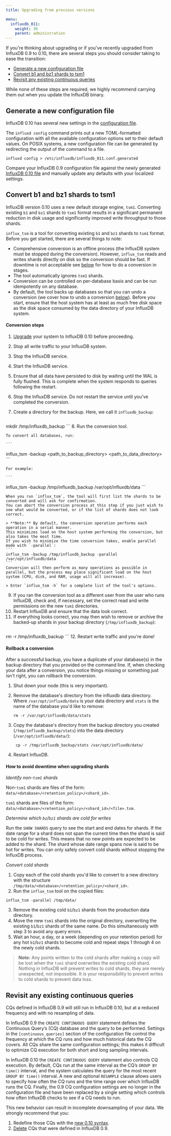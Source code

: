 ```yaml
---
title: Upgrading from previous versions

menu:
  influxdb_011:
    weight: 30
    parent: administration
---
```


If you're thinking about upgrading or if you've recently upgraded from InfluxDB 0.9 to 0.10, there are several steps you should consider taking to ease the transition:

* [Generate a new configuration file](/influxdb/v0.11/administration/upgrading/#generate-a-new-configuration-file)
* [Convert b1 and bz1 shards to tsm1](/influxdb/v0.11/administration/upgrading/#convert-b1-and-bz1-shards-to-tsm1)
* [Revisit any existing continuous queries](/influxdb/v0.11/administration/upgrading/#revisit-any-existing-continuous-queries)

While none of these steps are required, we highly recommend carrying them out when you update the InfluxDB binary.

## Generate a new configuration file

InfluxDB 0.10 has several new settings in the [configuration file](/influxdb/v0.11/administration/config/).

The `influxd config` command prints out a new TOML-formatted configuration with all the available configuration options set to their default values.
On POSIX systems, a new configuration file can be generated by redirecting the output of the command to a file.

```
influxd config > /etc/influxdb/influxdb_011.conf.generated
```

Compare your InfluxDB 0.9 configuration file against the newly generated [InfluxDB 0.10 file](/influxdb/v0.11/administration/config/) and manually update any defaults with your localized settings.

## Convert b1 and bz1 shards to tsm1
InfluxDB version 0.10 uses a new default storage engine, `tsm1`.
Converting existing `b1` and `bz1` shards to `tsm1` format results in a significant permanent reduction in disk usage and significantly improved write throughput to those shards.

`influx_tsm` is a tool for converting existing `b1` and `bz1` shards to `tsm1` format.
Before you get started, there are several things to note:

* Comprehensive conversion is an offline process (the InfluxDB system must be stopped during the conversion).
However, `influx_tsm` reads and writes shards directly on disk so the conversion should be fast.
If downtime is not acceptable see [below](/influxdb/v0.11/administration/upgrading/#how-to-avoid-downtime-when-upgrading-shards) for how to do a conversion in stages.
* The tool automatically ignores `tsm1` shards.
* Conversion can be controlled on per-database basis and can be run idempotently on any database.
* By default, the tool backs up databases so that you can undo a conversion (we cover how to undo a conversion [below](/influxdb/v0.11/administration/upgrading/#rollback-a-conversion)).
Before you start, ensure that the host system has at least as much free disk space as the disk space consumed by the data directory of your InfluxDB system.

#### Conversion steps

1. [Upgrade](https://influxdata.com/downloads/) your system to InfluxDB 0.10 before proceeding.
2. Stop all write traffic to your InfluxDB system.
3. Stop the InfluxDB service.
4. Start the InfluxDB service.
5. Ensure that all data have persisted to disk by waiting until the WAL is fully flushed.
This is complete when the system responds to queries following the restart.
6. Stop the InfluxDB service. Do not restart the service until you've completed the conversion.
7. Create a directory for the backup. Here, we call it `influxdb_backup`:

    ```
mkdir /tmp/influxdb_backup
    ```
8. Run the conversion tool.

    To convert all databases, run:

    ```
influx_tsm -backup <path_to_backup_directory>  <path_to_data_directory>
    ```

    For example:

    ```
influx_tsm -backup /tmp/influxdb_backup /var/opt/influxdb/data
    ```

    When you run `influx_tsm`, the tool will first list the shards to be converted and will ask for confirmation.
    You can abort the conversion process at this step if you just wish to see what would be converted, or if the list of shards does not look correct.

    > **Note:** By default, the conversion operation performs each operation in a serial manner.
    This minimizes load on the host system performing the conversion, but also takes the most time.
    If you wish to minimize the time conversion takes, enable parallel mode with `-parallel`:
    ```
    influx_tsm -backup /tmp/influxdb_backup -parallel /var/opt/influxdb/data
    ```
    Conversion will then perform as many operations as possible in parallel, but the process may place significant load on the host system (CPU, disk, and RAM, usage will all increase).  

    > Enter `influx_tsm -h` for a complete list of the tool's options.
9. If you ran the conversion tool as a different user from the user who runs InfluxDB, check and, if necessary, set the correct read and write permissions on the new `tsm1` directories.
10. Restart InfluxDB and ensure that the data look correct.
11. If everything looks correct, you may then wish to remove or archive the backed-up shards in your backup directory (`/tmp/influxdb_backup`):
    ```
rm -r /tmp/influxdb_backup
    ```
12. Restart write traffic and you're done!

#### Rollback a conversion
After a successful backup, you have a duplicate of your database(s) in the backup directory that you provided on the command line.
If, when checking your data after a conversion, you notice things missing or something just isn't right, you can rollback the conversion.

1. Shut down your node (this is very important).
2. Remove the database's directory from the influxdb data directory.
Where `/var/opt/influxdb/data` is your data directory and `stats` is the name of the database you'd like to remove:

    ```
    rm -r /var/opt/influxdb/data/stats
    ```
3. Copy the database's directory from the backup directory you created (`/tmp/influxdb_backup/stats`) into the data directory (`/var/opt/influxdb/data/`):

    ```
     cp -r /tmp/influxdb_backup/stats /var/opt/influxdb/data/
    ```
4. Restart InfluxDB.

#### How to avoid downtime when upgrading shards

*Identify non-`tsm1` shards*

Non-`tsm1` shards are files of the form: `data/<database>/<retention_policy>/<shard_id>`.

`tsm1` shards are files of the form: `data/<database>/<retention_policy>/<shard_id>/<file>.tsm`.

*Determine which `bz`/`bz1` shards are cold for writes*

Run the `SHOW SHARDS` query to see the start and end dates for shards.
If the date range for a shard does not span the current time then the shard is said to be cold for writes.
This means that no new points are expected to be added to the shard.
The shard whose date range spans now is said to be hot for writes.
You can only safely convert cold shards without stopping the InfluxDB process.

*Convert cold shards*

1. Copy each of the cold shards you'd like to convert to a new directory with the structure `/tmp/data/<database>/<retention_policy>/<shard_id>`.
2. Run the `influx_tsm` tool on the copied files:
```
influx_tsm -parallel /tmp/data/
```
3. Remove the existing cold `b1`/`bz1` shards from the production data directory.
4. Move the new `tsm1` shards into the original directory, overwriting the existing `b1`/`bz1` shards of the same name. Do this simultaneously with step 3 to avoid any query errors.
5. Wait an hour, a day, or a week (depending on your retention period) for any hot `b1`/`bz1` shards to become cold and repeat steps 1 through 4 on the newly cold shards.

> **Note:** Any points written to the cold shards after making a copy will be lost when the `tsm1` shard overwrites the existing cold shard.
Nothing in InfluxDB will prevent writes to cold shards, they are merely unexpected, not impossible.
It is your responsibility to prevent writes to cold shards to prevent data loss.

## Revisit any existing continuous queries

CQs defined in InfluxDB 0.9 will still run in InfluxDB 0.10, but at a reduced frequency and with no resampling of data.

In InfluxDB 0.9 the `CREATE CONTINUOUS QUERY` statement defines the Continuous Query’s (CQ) database and the query to be performed.
Settings in the `[continuous_queries]` section of the configuration file control the frequency at which the CQ runs and how much historical data the CQ covers.
All CQs share the same configuration settings; this makes it difficult to optimize CQ execution for both short and long sampling intervals.

In InfluxDB 0.10 the `CREATE CONTINUOUS QUERY` statement also controls CQ execution.
By default, CQs run at the same interval as the CQ’s `GROUP BY time()` interval, and the system calculates the query for the most recent `GROUP BY time()` interval.
A new and optional `RESAMPLE` clause allows users to specify how often the CQ runs and the time range over which InfluxDB runs the CQ.
Finally, the 0.9 CQ configuration settings are no longer in the configuration file and have been replaced by a single setting which controls how often InfluxDB checks to see if a CQ needs to run.

This new behavior can result in incomplete downsampling of your data. We strongly recommend that you:

1. Redefine those CQs with the [new 0.10 syntax](/influxdb/v0.11/query_language/continuous_queries/#the-create-continuous-query-statement).
2. [Delete](/influxdb/v0.11/query_language/continuous_queries/#delete-cqs-with-drop) CQs that were defined in InfluxDB 0.9.
